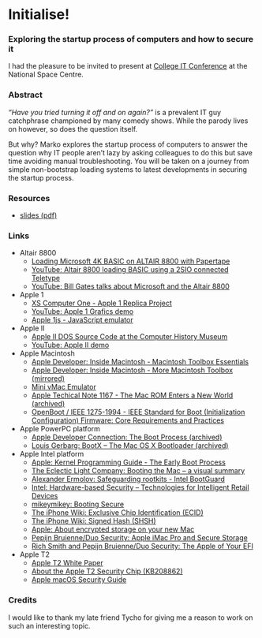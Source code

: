 # Initialise!
### Exploring the startup process of computers and how to secure it

I had the pleasure to be invited to present at [College IT Conference](https://citc.college/) at the National Space Centre. 

### Abstract

*“Have you tried turning it off and on again?”* is a prevalent IT guy catchphrase championed by many comedy shows. While the parody lives on however, so does the question itself. 

But why? Marko explores the startup process of computers to answer the question why IT people aren’t lazy by asking colleagues to do this but save time avoiding manual troubleshooting. You will be taken on a journey from simple non-bootstrap loading systems to latest developments in securing the startup process.

### Resources

 * [slides (pdf)](https://github.com/mjung/publications/raw/master/2019-03-22_CITC_Initialise/2019-03-22_CITC_Initialise-Marko_Jung.pdf)

### Links

* Altair 8800
	* [Loading Microsoft 4K BASIC on ALTAIR 8800 with Papertape](http://just8bits.blogspot.com/2017/03/doing-it-in-less-than-bill-gates.html)
	* [YouTube: Altair 8800 loading BASIC using a 2SIO connected Teletype](https://www.youtube.com/watch?v=qv5b1Xowxdk)
	* [YouTube: Bill Gates talks about Microsoft and the Altair 8800](https://www.youtube.com/watch?v=pqAg0GJLPGk&t=3m10s)
* Apple 1
   * [XS Computer One - Apple 1 Replica Project](https://github.com/macmade/XS-Computer-One/)
   * [YouTube: Apple 1 Grafics demo](https://www.youtube.com/watch?v=4l8i_xOBTPg&t=5m07s)
   * [Apple 1js - JavaScript emulator](https://www.scullinsteel.com/apple1/)
* Apple II
   * [Apple II DOS Source Code at the Computer History Museum](http://www.computerhistory.org/atchm/apple-ii-dos-source-code/)
   * [YouTube: Apple II demo](https://www.youtube.com/watch?v=CxJwy8NsXFs)
* Apple Macintosh
	* [Apple Developer: Inside Macintosh - Macintosh Toolbox Essentials](https://developer.apple.com/library/archive/documentation/mac/pdf/MacintoshToolboxEssentials.pdf)
 	* [Apple Developer: Inside Macintosh - More Macintosh Toolbox (mirrored)](http://mirror.informatimago.com/next/developer.apple.com/documentation/mac/pdf/MoreMacintoshToolbox.pdf)
	* [Mini vMac Emulator](https://www.gryphel.com/c/minivmac/screens/index.html)
	* [Apple Techical Note 1167 - The Mac ROM Enters a New World (archived)](https://web.archive.org/web/20010413153004/http://developer.apple.com:80/technotes/tn/tn1167.html)
	* [OpenBoot / IEEE 1275-1994 - IEEE Standard for Boot (Initialization Configuration) Firmware: Core Requirements and Practices](https://standards.ieee.org/standard/1275-1994.html)
* Apple PowerPC platform
	* [Apple Developer Connection: The Boot Process (archived)](https://web.archive.org/web/20080706145146/http://developer.apple.com/documentation/MacOSX/Conceptual/BPSystemStartup/Articles/BootProcess.html#//apple_ref/doc/uid/20002130-115736-TPXREF104)
 	* [Louis Gerbarg: BootX – The Mac OS X Bootloader (archived)](https://web.archive.org/web/20070309142504/http://www.cs.rpi.edu/~gerbal/BootX.pdf)
* Apple Intel platform
	* [Apple: Kernel Programming Guide - The Early Boot Process](https://developer.apple.com/library/archive/documentation/Darwin/Conceptual/KernelProgramming/booting/booting.html)
	* [The Eclectic Light Company: Booting the Mac – a visual summary](https://eclecticlight.co/2018/08/25/booting-the-mac-visual-summary/)
	* [Alexander Ermolov: Safeguarding rootkits - Intel BootGuard](https://2016.zeronights.ru/wp-content/uploads/2017/03/Intel-BootGuard.pdf)
	* [Intel: Hardware-based Security – Technologies for Intelligent Retail Devices](https://www.intel.com/content/dam/www/public/us/en/documents/white-papers/security-technologies-4th-gen-core-retail-paper.pdf)
	* [mikeymikey: Booting Secure](http://michaellynn.github.io/2018/07/27/booting-secure/)
	* [The iPhone Wiki: Exclusive Chip Identification (ECID)](https://www.theiphonewiki.com/wiki/ECID)
	* [The iPhone Wiki: Signed Hash (SHSH)](https://www.theiphonewiki.com/wiki/SHSH)
	* [Apple: About encrypted storage on your new Mac](https://support.apple.com/en-us/HT208344)
	* [Pepijn Bruienne/Duo Security: Apple iMac Pro and Secure Storage](https://duo.com/blog/apple-imac-pro-and-secure-storage)
	* [Rich Smith and Pepijn Bruienne/Duo Security: The Apple of Your EFI](https://duo.com/assets/ebooks/Duo-Labs-The-Apple-of-Your-EFI.pdf)
* Apple T2
   *  [Apple T2 White Paper](https://www.apple.com/mac/docs/Apple_T2_Security_Chip_Overview.pdf)
   *  [About the Apple T2 Security Chip (KB208862)](https://support.apple.com/en-gb/HT208862)
   *  [Apple macOS Security Guide](https://www.apple.com/business/resources/docs/macOS_Security_Overview.pdf)

### Credits

I would like to thank my late friend Tycho for giving me a reason to work on such an interesting topic. 
